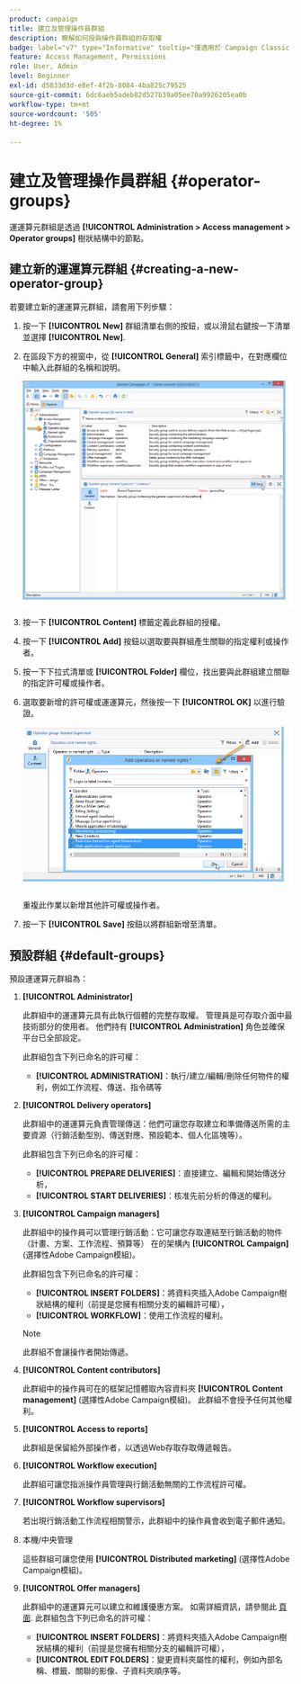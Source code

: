 ```yaml
---
product: campaign
title: 建立及管理操作員群組
description: 瞭解如何授與操作員群組的存取權
badge: label="v7" type="Informative" tooltip="僅適用於 Campaign Classic v7"
feature: Access Management, Permissions
role: User, Admin
level: Beginner
exl-id: d5833d3d-e8ef-4f2b-8084-4ba825c79525
source-git-commit: 6dc6aeb5adeb82d527b39a05ee70a9926205ea0b
workflow-type: tm+mt
source-wordcount: '505'
ht-degree: 1%

---
```


# 建立及管理操作員群組 {#operator-groups}



運運算元群組是透過 **[!UICONTROL Administration > Access management > Operator groups]** 樹狀結構中的節點。

## 建立新的運運算元群組 {#creating-a-new-operator-group}

若要建立新的運運算元群組，請套用下列步驟：

1. 按一下 **[!UICONTROL New]** 群組清單右側的按鈕，或以滑鼠右鍵按一下清單並選擇 **[!UICONTROL New]**.
1. 在區段下方的視窗中，從 **[!UICONTROL General]** 索引標籤中，在對應欄位中輸入此群組的名稱和說明。

   ![](assets/s_ncs_user_create_operator_gp.png)

1. 按一下 **[!UICONTROL Content]** 標籤定義此群組的授權。
1. 按一下 **[!UICONTROL Add]** 按鈕以選取要與群組產生關聯的指定權利或操作者。
1. 按一下下拉式清單或 **[!UICONTROL Folder]** 欄位，找出要與此群組建立關聯的指定許可權或操作者。
1. 選取要新增的許可權或運運算元，然後按一下 **[!UICONTROL OK]** 以進行驗證。

   ![](assets/s_ncs_user_create_operator_gp03.png)

   重複此作業以新增其他許可權或操作者。

1. 按一下 **[!UICONTROL Save]** 按鈕以將群組新增至清單。

## 預設群組 {#default-groups}

預設運運算元群組為：

1. **[!UICONTROL Administrator]**

   此群組中的運運算元具有此執行個體的完整存取權。 管理員是可存取介面中最技術部分的使用者。 他們持有 **[!UICONTROL Administration]** 角色並確保平台已全部設定。

   此群組包含下列已命名的許可權：

   * **[!UICONTROL ADMINISTRATION]**：執行/建立/編輯/刪除任何物件的權利，例如工作流程、傳送、指令碼等

1. **[!UICONTROL Delivery operators]**

   此群組中的運運算元負責管理傳送：他們可讓您存取建立和準備傳送所需的主要資源（行銷活動型別、傳送對應、預設範本、個人化區塊等）。

   此群組包含下列已命名的許可權：

   * **[!UICONTROL PREPARE DELIVERIES]**：直接建立、編輯和開始傳送分析，
   * **[!UICONTROL START DELIVERIES]**：核准先前分析的傳送的權利。

1. **[!UICONTROL Campaign managers]**

   此群組中的操作員可以管理行銷活動：它可讓您存取連結至行銷活動的物件（計畫、方案、工作流程、預算等） 在的架構內 **[!UICONTROL Campaign]** (選擇性Adobe Campaign模組)。

   此群組包含下列已命名的許可權：

   * **[!UICONTROL INSERT FOLDERS]**：將資料夾插入Adobe Campaign樹狀結構的權利（前提是您擁有相關分支的編輯許可權），
   * **[!UICONTROL WORKFLOW]**：使用工作流程的權利。

   >[!NOTE]
   >
   >此群組不會讓操作者開始傳遞。

1. **[!UICONTROL Content contributors]**

   此群組中的操作員可在的框架記憶體取內容資料夾 **[!UICONTROL Content management]** (選擇性Adobe Campaign模組)。 此群組不會授予任何其他權利。

1. **[!UICONTROL Access to reports]**

   此群組是保留給外部操作者，以透過Web存取存取傳遞報告。

1. **[!UICONTROL Workflow execution]**

   此群組可讓您指派操作員管理與行銷活動無關的工作流程許可權。

1. **[!UICONTROL Workflow supervisors]**

   若出現行銷活動工作流程相關警示，此群組中的操作員會收到電子郵件通知。

1. 本機/中央管理

   這些群組可讓您使用 **[!UICONTROL Distributed marketing]** (選擇性Adobe Campaign模組)。

1. **[!UICONTROL Offer managers]**

   此群組中的運運算元可以建立和維護優惠方案。 如需詳細資訊，請參閱此 [頁面](../../interaction/using/operator-profiles.md).
此群組包含下列已命名的許可權：

   * **[!UICONTROL INSERT FOLDERS]**：將資料夾插入Adobe Campaign樹狀結構的權利（前提是您擁有相關分支的編輯許可權），
   * **[!UICONTROL EDIT FOLDERS]**：變更資料夾屬性的權利，例如內部名稱、標籤、關聯的影像、子資料夾順序等。
